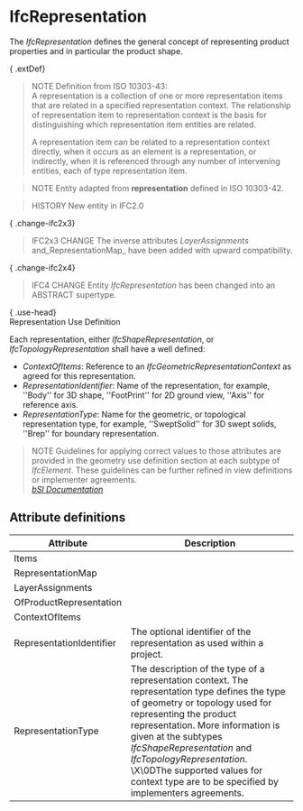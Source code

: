 IfcRepresentation
=================
The _IfcRepresentation_ defines the general concept of representing product
properties and in particular the product shape.  
  
{ .extDef}  
> NOTE  Definition from ISO 10303-43:  
> A representation is a collection of one or more representation items that
> are related in a specified representation context. The relationship of
> representation item to representation context is the basis for
> distinguishing which representation item entities are related.  
>  
> A representation item can be related to a representation context directly,
> when it occurs as an element is a representation, or indirectly, when it is
> referenced through any number of intervening entities, each of type
> representation item.  
  
> NOTE  Entity adapted from **representation** defined in ISO 10303-42.  
  
> HISTORY  New entity in IFC2.0  
  
{ .change-ifc2x3}  
> IFC2x3 CHANGE  The inverse attributes _LayerAssignments_
> and_RepresentationMap_ have been added with upward compatibility.  
  
{ .change-ifc2x4}  
> IFC4 CHANGE  Entity _IfcRepresentation_ has been changed into an ABSTRACT
> supertype.  
  
{ .use-head}  
Representation Use Definition  
  
Each representation, either _IfcShapeRepresentation_, or
_IfcTopologyRepresentation_ shall have a well defined:  
  
* _ContextOfItems_: Reference to an _IfcGeometricRepresentationContext_ as agreed for this representation.   
* _RepresentationIdentifier_: Name of the representation, for example, ''Body'' for 3D shape, ''FootPrint'' for 2D ground view, ''Axis'' for reference axis.   
* _RepresentationType_: Name for the geometric, or topological representation type, for example, ''SweptSolid'' for 3D swept solids, ''Brep'' for boundary representation.   
  
> NOTE  Guidelines for applying correct values to those attributes are
> provided in the geometry use definition section at each subtype of
> _IfcElement_. These guidelines can be further refined in view definitions or
> implementer agreements.  
[ _bSI
Documentation_](https://standards.buildingsmart.org/IFC/DEV/IFC4_2/FINAL/HTML/schema/ifcrepresentationresource/lexical/ifcrepresentation.htm)


Attribute definitions
---------------------
| Attribute                | Description                                                                                                                                                                                                                                                                                                                                                                |
|--------------------------|----------------------------------------------------------------------------------------------------------------------------------------------------------------------------------------------------------------------------------------------------------------------------------------------------------------------------------------------------------------------------|
| Items                    |                                                                                                                                                                                                                                                                                                                                                                            |
| RepresentationMap        |                                                                                                                                                                                                                                                                                                                                                                            |
| LayerAssignments         |                                                                                                                                                                                                                                                                                                                                                                            |
| OfProductRepresentation  |                                                                                                                                                                                                                                                                                                                                                                            |
| ContextOfItems           |                                                                                                                                                                                                                                                                                                                                                                            |
| RepresentationIdentifier | The optional identifier of the representation as used within a project.                                                                                                                                                                                                                                                                                                    |
| RepresentationType       | The description of the type of a representation context. The representation type defines the type of geometry or topology used for representing the product representation. More information is given at the subtypes _IfcShapeRepresentation_ and _IfcTopologyRepresentation_. \X\0DThe supported values for context type are to be specified by implementers agreements. |

